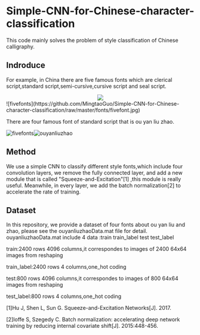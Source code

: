 # Simple-CNN-for-Chinese-character-classification
This code mainly solves the problem of style classification of Chinese calligraphy.

Indroduce
----------

For example, in China there are five famous fonts which are clerical script,standard script,semi-cursive,cursive script and seal script.
<div align=center><img src="https://github.com/MingtaoGuo/Simple-CNN-for-Chinese-character-classification/raw/master/fonts/fivefont.jpg"/></div>
![fivefonts](https://github.com/MingtaoGuo/Simple-CNN-for-Chinese-character-classification/raw/master/fonts/fivefont.jpg)

There are four famous font of standard script that is ou yan liu zhao.

![fivefonts](https://github.com/MingtaoGuo/Simple-CNN-for-Chinese-character-classification/raw/master/fonts/fivefonts.jpg)![ouyanliuzhao](https://github.com/MingtaoGuo/Simple-CNN-for-Chinese-character-classification/raw/master/fonts/ouyanliuzhao.jpg)

Method
--------

We use a simple CNN to classify different style fonts,which include four convolution layers, we remove the fully connected layer, and add a new module that is called "Squeeze-and-Excitation"[1] ,this module is really useful. Meanwhile, in every layer, we add the batch normalization[2] to accelerate the rate of training.

Dataset
---------

In this repository, we provide a dataset of four fonts about ou yan liu and zhao, please see the ouyanliuzhaoData.mat file for detail.  
ouyanliuzhaoData.mat include 4 data :train train_label test test_label

train:2400 rows 4096 columns,it correspondes to images of 2400 64x64 images from reshaping

train_label:2400 rows 4 columns,one_hot coding

test:800 rows 4096 columns,it correspondes to images of 800 64x64 images from reshaping

test_label:800 rows 4 columns,one_hot coding

[1]Hu J, Shen L, Sun G. Squeeze-and-Excitation Networks[J]. 2017.

[2]Ioffe S, Szegedy C. Batch normalization: accelerating deep network training by reducing internal covariate shift[J]. 2015:448-456.
